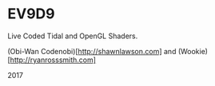 # EV9D9 

Live Coded Tidal and OpenGL Shaders. 

(Obi-Wan Codenobi)[http://shawnlawson.com] and (Wookie)[http://ryanrosssmith.com]

2017